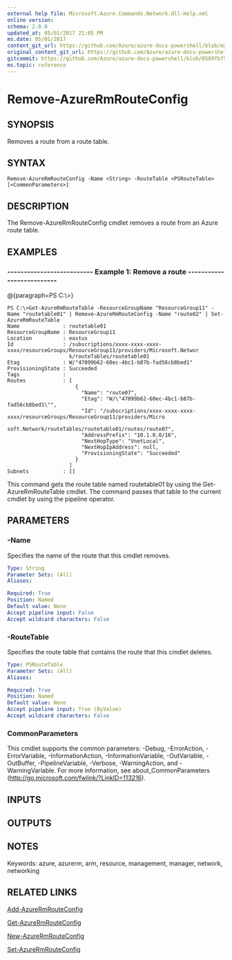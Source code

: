 ```yaml
---
external help file: Microsoft.Azure.Commands.Network.dll-Help.xml
online version:
schema: 2.0.0
updated_at: 05/01/2017 21:05 PM
ms.date: 05/01/2017
content_git_url: https://github.com/Azure/azure-docs-powershell/blob/master/azureps-cmdlets-docs/ResourceManager/AzureRM.Network/v2.2.0/Remove-AzureRmRouteConfig.md
original_content_git_url: https://github.com/Azure/azure-docs-powershell/blob/master/azureps-cmdlets-docs/ResourceManager/AzureRM.Network/v2.2.0/Remove-AzureRmRouteConfig.md
gitcommit: https://github.com/Azure/azure-docs-powershell/blob/0589fbf53d27e39e0cf445261d29c64fb0859d62
ms.topic: reference
---
```


# Remove-AzureRmRouteConfig

## SYNOPSIS
Removes a route from a route table.

## SYNTAX

```
Remove-AzureRmRouteConfig -Name <String> -RouteTable <PSRouteTable> [<CommonParameters>]
```

## DESCRIPTION
The Remove-AzureRmRouteConfig cmdlet removes a route from an Azure route table.

## EXAMPLES

### --------------------------  Example 1: Remove a route  --------------------------
@{paragraph=PS C:\\\>}



```
PS C:\>Get-AzureRmRouteTable -ResourceGroupName "ResourceGroup11" -Name "routetable01" | Remove-AzureRmRouteConfig -Name "route02" | Set-AzureRmRouteTable
Name              : routetable01
ResourceGroupName : ResourceGroup11
Location          : eastus
Id                : /subscriptions/xxxx-xxxx-xxxx-xxxx/resourceGroups/ResourceGroup11/providers/Microsoft.Networ
                    k/routeTables/routetable01
Etag              : W/"47099b62-60ec-4bc1-b87b-fad56cb8bed1"
ProvisioningState : Succeeded
Tags              :
Routes            : [
                      {
                        "Name": "route07",
                        "Etag": "W/\"47099b62-60ec-4bc1-b87b-fad56cb8bed1\"",
                        "Id": "/subscriptions/xxxx-xxxx-xxxx-xxxx/resourceGroups/ResourceGroup11/providers/Micro
                    soft.Network/routeTables/routetable01/routes/route07",
                        "AddressPrefix": "10.1.0.0/16",
                        "NextHopType": "VnetLocal",
                        "NextHopIpAddress": null,
                        "ProvisioningState": "Succeeded"
                      }
                    ]
Subnets           : []
```

This command gets the route table named routetable01 by using the Get-AzureRmRouteTable cmdlet.
The command passes that table to the current cmdlet by using the pipeline operator.

## PARAMETERS

### -Name
Specifies the name of the route that this cmdlet removes.

```yaml
Type: String
Parameter Sets: (All)
Aliases: 

Required: True
Position: Named
Default value: None
Accept pipeline input: False
Accept wildcard characters: False
```

### -RouteTable
Specifies the route table that contains the route that this cmdlet deletes.

```yaml
Type: PSRouteTable
Parameter Sets: (All)
Aliases: 

Required: True
Position: Named
Default value: None
Accept pipeline input: True (ByValue)
Accept wildcard characters: False
```

### CommonParameters
This cmdlet supports the common parameters: -Debug, -ErrorAction, -ErrorVariable, -InformationAction, -InformationVariable, -OutVariable, -OutBuffer, -PipelineVariable, -Verbose, -WarningAction, and -WarningVariable. For more information, see about_CommonParameters (http://go.microsoft.com/fwlink/?LinkID=113216).

## INPUTS

## OUTPUTS

## NOTES
Keywords: azure, azurerm, arm, resource, management, manager, network, networking

## RELATED LINKS

[Add-AzureRmRouteConfig]()

[Get-AzureRmRouteConfig]()

[New-AzureRmRouteConfig]()

[Set-AzureRmRouteConfig]()

